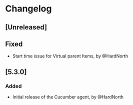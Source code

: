 # Changelog
## [Unreleased]
## Fixed
- Start time issue for Virtual parent Items, by @HardNorth

## [5.3.0]
### Added
- Initial release of the Cucumber agent, by @HardNorth

